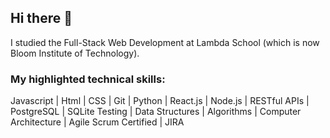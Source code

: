 ## Hi there 👋

I studied the Full-Stack Web Development at Lambda School (which is now Bloom Institute of Technology).

### My highlighted technical skills:

Javascript | Html | CSS | Git | Python | React.js | Node.js | RESTful APIs | PostgreSQL | SQLite Testing | Data Structures | Algorithms | Computer Architecture | Agile Scrum Certified | JIRA

<!--
**fnumilat/fnumilat** is a ✨ _special_ ✨ repository because its `README.md` (this file) appears on your GitHub profile.

Here are some ideas to get you started:

- 🔭 I’m currently working on ...
- 🌱 I’m currently learning ...
- 👯 I’m looking to collaborate on ...
- 🤔 I’m looking for help with ...
- 💬 Ask me about ...
- 📫 How to reach me: ...
- 😄 Pronouns: ...
- ⚡ Fun fact: ...
-->

